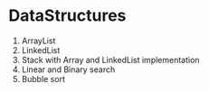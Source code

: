 # DataStructures

1. ArrayList
2. LinkedList
3. Stack with Array and LinkedList implementation
4. Linear and Binary search
5. Bubble sort
